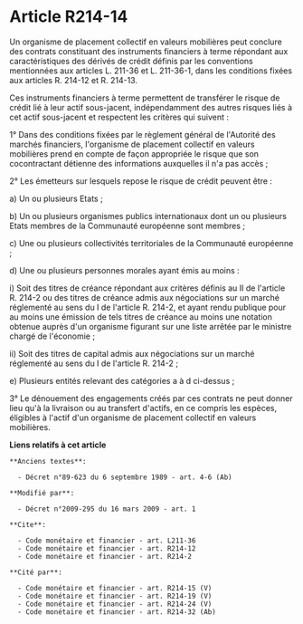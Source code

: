# Article R214-14

Un organisme de placement collectif en valeurs mobilières peut conclure des contrats constituant des instruments financiers à
terme répondant aux caractéristiques des dérivés de crédit définis par les conventions mentionnées aux articles L. 211-36 et
L. 211-36-1, dans les conditions fixées aux articles R. 214-12 et R. 214-13. 

Ces instruments financiers à terme permettent de transférer le risque de crédit lié à leur actif sous-jacent, indépendamment
des autres risques liés à cet actif sous-jacent et respectent les critères qui suivent : 

1° Dans des conditions fixées par le règlement général de l'Autorité des marchés financiers, l'organisme de placement
collectif en valeurs mobilières prend en compte de façon appropriée le risque que son cocontractant détienne des informations
auxquelles il n'a pas accès ; 

2° Les émetteurs sur lesquels repose le risque de crédit peuvent être : 

a) Un ou plusieurs Etats ; 

b) Un ou plusieurs organismes publics internationaux dont un ou plusieurs Etats membres de la Communauté européenne sont
membres ; 

c) Une ou plusieurs collectivités territoriales de la Communauté européenne ; 

d) Une ou plusieurs personnes morales ayant émis au moins : 

i) Soit des titres de créance répondant aux critères définis au II de l'article R. 214-2 ou des titres de créance admis aux
négociations sur un marché réglementé au sens du I de l'article R. 214-2, et ayant rendu publique pour au moins une émission
de tels titres de créance au moins une notation obtenue auprès d'un organisme figurant sur une liste arrêtée par le ministre
chargé de l'économie ; 

ii) Soit des titres de capital admis aux négociations sur un marché réglementé au sens du I de l'article R. 214-2 ; 

e) Plusieurs entités relevant des catégories a à d ci-dessus ; 

3° Le dénouement des engagements créés par ces contrats ne peut donner lieu qu'à la livraison ou au transfert d'actifs, en ce
compris les espèces, éligibles à l'actif d'un organisme de placement collectif en valeurs mobilières.

**Liens relatifs à cet article**

	**Anciens textes**:

	  - Décret n°89-623 du 6 septembre 1989 - art. 4-6 (Ab)

	**Modifié par**:

	  - Décret n°2009-295 du 16 mars 2009 - art. 1

	**Cite**:

	  - Code monétaire et financier - art. L211-36
	  - Code monétaire et financier - art. R214-12
	  - Code monétaire et financier - art. R214-2

	**Cité par**:

	  - Code monétaire et financier - art. R214-15 (V)
	  - Code monétaire et financier - art. R214-19 (V)
	  - Code monétaire et financier - art. R214-24 (V)
	  - Code monétaire et financier - art. R214-32 (Ab)

